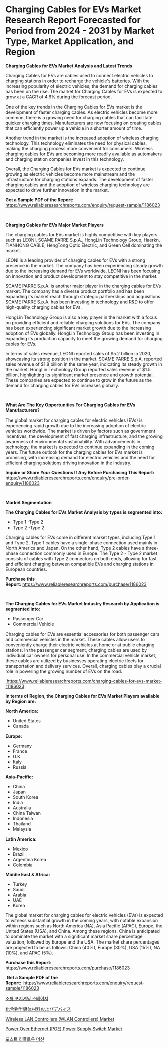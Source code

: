 <p><h1>Charging Cables for EVs Market Research Report Forecasted for Period from 2024 -  2031 by Market Type, Market Application, and Region</h1></p><p><strong>Charging Cables for EVs Market Analysis and Latest Trends</strong></p>
<p><p>Charging Cables for EVs are cables used to connect electric vehicles to charging stations in order to recharge the vehicle's batteries. With the increasing popularity of electric vehicles, the demand for charging cables has been on the rise. The market for Charging Cables for EVs is expected to grow at a CAGR of 4.6% during the forecast period.</p><p>One of the key trends in the Charging Cables for EVs market is the development of faster charging cables. As electric vehicles become more common, there is a growing need for charging cables that can facilitate quicker charging times. Manufacturers are now focusing on creating cables that can efficiently power up a vehicle in a shorter amount of time.</p><p>Another trend in the market is the increased adoption of wireless charging technology. This technology eliminates the need for physical cables, making the charging process more convenient for consumers. Wireless charging cables for EVs are becoming more readily available as automakers and charging station companies invest in this technology.</p><p>Overall, the Charging Cables for EVs market is expected to continue growing as electric vehicles become more mainstream and the infrastructure for charging stations expands. The development of faster charging cables and the adoption of wireless charging technology are expected to drive further innovation in the market.</p></p>
<p><strong>Get a Sample PDF of the Report:&nbsp;</strong> <a href="https://www.reliableresearchreports.com/enquiry/request-sample/1186023">https://www.reliableresearchreports.com/enquiry/request-sample/1186023</a></p>
<p>&nbsp;</p>
<p><strong>Charging Cables for EVs Major Market Players</strong></p>
<p><p>The charging cables for EVs market is highly competitive with key players such as LEONI, SCAME PARRE S.p.A., HongLin Technology Group, Haerkn, TIANHONG CABLE, HengTong Optic Electric, and Green Cell dominating the market.</p><p>LEONI is a leading provider of charging cables for EVs with a strong presence in the market. The company has been experiencing steady growth due to the increasing demand for EVs worldwide. LEONI has been focusing on innovation and product development to stay competitive in the market.</p><p>SCAME PARRE S.p.A. is another major player in the charging cables for EVs market. The company has a diverse product portfolio and has been expanding its market reach through strategic partnerships and acquisitions. SCAME PARRE S.p.A. has been investing in technology and R&D to offer high-quality charging cables for EVs.</p><p>HongLin Technology Group is also a key player in the market with a focus on providing efficient and reliable charging solutions for EVs. The company has been experiencing significant market growth due to the increasing adoption of EVs globally. HongLin Technology Group has been investing in expanding its production capacity to meet the growing demand for charging cables for EVs.</p><p>In terms of sales revenue, LEONI reported sales of $5.2 billion in 2020, showcasing its strong position in the market. SCAME PARRE S.p.A. reported sales revenue of $1.8 billion in the same year, indicating its steady growth in the market. HongLin Technology Group reported sales revenue of $1.5 billion, highlighting its significant market presence and growth potential. These companies are expected to continue to grow in the future as the demand for charging cables for EVs increases globally.</p></p>
<p>&nbsp;</p>
<p><strong>What Are The Key Opportunities For Charging Cables for EVs Manufacturers?</strong></p>
<p><p>The global market for charging cables for electric vehicles (EVs) is experiencing rapid growth due to the increasing adoption of electric vehicles worldwide. The market is driven by factors such as government incentives, the development of fast charging infrastructure, and the growing awareness of environmental sustainability. With advancements in technology, the market is expected to continue expanding in the coming years. The future outlook for the charging cables for EVs market is promising, with increasing demand for electric vehicles and the need for efficient charging solutions driving innovation in the industry.</p></p>
<p><strong>Inquire or Share Your Questions If Any Before Purchasing This Report:</strong> <a href="https://www.reliableresearchreports.com/enquiry/pre-order-enquiry/1186023">https://www.reliableresearchreports.com/enquiry/pre-order-enquiry/1186023</a></p>
<p>&nbsp;</p>
<p><strong>Market Segmentation</strong></p>
<p><strong>The Charging Cables for EVs Market Analysis by types is segmented into:</strong></p>
<p><ul><li>Type 1 -Type 2</li><li>Type 2 -Type 2</li></ul></p>
<p><p>Charging cables for EVs come in different market types, including Type 1 and Type 2. Type 1 cables have a single-phase connection used mainly in North America and Japan. On the other hand, Type 2 cables have a three-phase connection commonly used in Europe. The Type 2 - Type 2 market consists of cables with Type 2 connectors on both ends, allowing for fast and efficient charging between compatible EVs and charging stations in European countries.</p></p>
<p><strong>Purchase this Report:&nbsp;</strong><a href="https://www.reliableresearchreports.com/purchase/1186023">https://www.reliableresearchreports.com/purchase/1186023</a></p>
<p>&nbsp;</p>
<p><strong>The Charging Cables for EVs Market Industry Research by Application is segmented into:</strong></p>
<p><ul><li>Passenger Car</li><li>Commercial Vehicle</li></ul></p>
<p><p>Charging cables for EVs are essential accessories for both passenger cars and commercial vehicles in the market. These cables allow users to conveniently charge their electric vehicles at home or at public charging stations. In the passenger car segment, charging cables are used by individual car owners for personal use. In the commercial vehicle market, these cables are utilized by businesses operating electric fleets for transportation and delivery services. Overall, charging cables play a crucial role in powering the growing number of EVs on the road.</p></p>
<p><a href="https://www.reliableresearchreports.com/charging-cables-for-evs-market-r1186023">&nbsp;https://www.reliableresearchreports.com/charging-cables-for-evs-market-r1186023</a></p>
<p><strong>In terms of Region, the Charging Cables for EVs Market Players available by Region are:</strong></p>
<p>
    <p> <strong> North America: </strong>
        <ul>
            <li>United States</li>
            <li>Canada</li>
        </ul>
        </p> 
    <p> <strong> Europe: </strong>
        <ul>
            <li>Germany</li>
            <li>France</li>
            <li>U.K.</li>
            <li>Italy</li>
            <li>Russia</li>
        </ul>
        </p> 
    <p> <strong> Asia-Pacific: </strong>
        <ul>
            <li>China</li>
            <li>Japan</li>
            <li>South Korea</li>
            <li>India</li>
            <li>Australia</li>
            <li>China Taiwan</li>
            <li>Indonesia</li>
            <li>Thailand</li>
            <li>Malaysia</li>
        </ul>
        </p> 
    <p> <strong> Latin America: </strong>
        <ul>
            <li>Mexico</li>
            <li>Brazil</li>
            <li>Argentina Korea</li>
            <li>Colombia</li>
        </ul>
        </p> 
    <p> <strong> Middle East & Africa: </strong>
        <ul>
            <li>Turkey</li>
            <li>Saudi</li>
            <li>Arabia</li>
            <li>UAE</li>
            <li>Korea</li>
        </ul>
    </p>
    </p>
<p><p>The global market for charging cables for electric vehicles (EVs) is expected to witness substantial growth in the coming years, with notable expansion within regions such as North America (NA), Asia Pacific (APAC), Europe, the United States (USA), and China. Among these regions, China is anticipated to dominate the market with a significant market share percentage valuation, followed by Europe and the USA. The market share percentages are projected to be as follows: China (40%), Europe (30%), USA (15%), NA (10%), and APAC (5%).</p></p>
<p><strong>Purchase this Report: </strong><a href="https://www.reliableresearchreports.com/purchase/1186023">https://www.reliableresearchreports.com/purchase/1186023</a></p>
<p>&nbsp;<strong>Get a Sample PDF of the Report:&nbsp;&nbsp;</strong><a href="https://www.reliableresearchreports.com/enquiry/request-sample/1186023">https://www.reliableresearchreports.com/enquiry/request-sample/1186023</a></p>
<p><strong></strong></p>
<p><p><a href="https://github.com/lzrvbyqzftro57/Market-Research-Report-List-2/blob/main/9432375110720.md">소형 포지셔닝 스테이지</a></p><p><a href="https://github.com/Sophiaard2003/Market-Research-Report-List-2/blob/main/7709958113097.md">化合物半導体材料およびデバイス</a></p><p><a href="https://github.com/SheilaBruen2023/Market-Research-Report-List-1/blob/main/wireless-lan-controllers-wlan-controllers-market.md">Wireless LAN Controllers (WLAN Controllers) Market</a></p><p><a href="https://github.com/arionmp/Market-Research-Report-List-3/blob/main/power-over-ethernet-poe-power-supply-switch-market.md">Power Over Ethernet (POE) Power Supply Switch Market</a></p><p><a href="https://github.com/nhaiquang84/Market-Research-Report-List-1/blob/main/9153917107603.md">포스트 리플로우 머신</a></p></p>